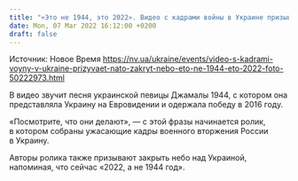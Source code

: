 ```yaml
---
title: "«Это не 1944, это 2022». Видео с кадрами войны в Украине призывает НАТО закрыть небо"
date: Mon, 07 Mar 2022 16:12:00 +0200
draft: false
---
```

Источник: Новое Время https://nv.ua/ukraine/events/video-s-kadrami-voyny-v-ukraine-prizyvaet-nato-zakryt-nebo-eto-ne-1944-eto-2022-foto-50222973.html


В видео звучит песня украинской певицы Джамалы 1944, с котором она представляла Украину на Евровидении и одержала победу в 2016 году.

«Посмотрите, что они делают», — с этой фразы начинается ролик, в котором собраны ужасающие кадры военного вторжения России в Украину.

Авторы ролика также призывают закрыть небо над Украиной, напоминая, что сейчас «2022, а не 1944 год».
